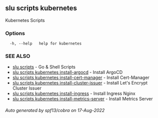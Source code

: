 ## slu scripts kubernetes

Kubernetes Scripts

### Options

```
  -h, --help   help for kubernetes
```

### SEE ALSO

* [slu scripts](slu_scripts.md)	 - Go & Shell Scripts
* [slu scripts kubernetes install-argocd](slu_scripts_kubernetes_install-argocd.md)	 - Install ArgoCD
* [slu scripts kubernetes install-cert-manager](slu_scripts_kubernetes_install-cert-manager.md)	 - Install Cert-Manager
* [slu scripts kubernetes install-cluster-issuer](slu_scripts_kubernetes_install-cluster-issuer.md)	 - Install Let's Encrypt Cluster Issuer
* [slu scripts kubernetes install-ingress](slu_scripts_kubernetes_install-ingress.md)	 - Install Ingress Nginx
* [slu scripts kubernetes install-metrics-server](slu_scripts_kubernetes_install-metrics-server.md)	 - Install Metrics Server

###### Auto generated by spf13/cobra on 17-Aug-2022
